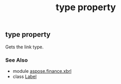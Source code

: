 ﻿---
title: type property
second_title: Aspose.Finance for Python via .NET API References
description: 
type: docs
weight: 80
url: /python-net/aspose.finance.xbrl/label/type/
is_root: false
---

## type property


Gets the link type.

### See Also
* module [aspose.finance.xbrl](../../)
* class [Label](/finance/python-net/aspose.finance.xbrl/label)
